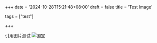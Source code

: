 +++
date = '2024-10-28T15:21:48+08:00'
draft = false
title = 'Test Image'

tags = ["test"]

+++

引用图片测试
![国宝](/images/熊猫.png "熊猫")
